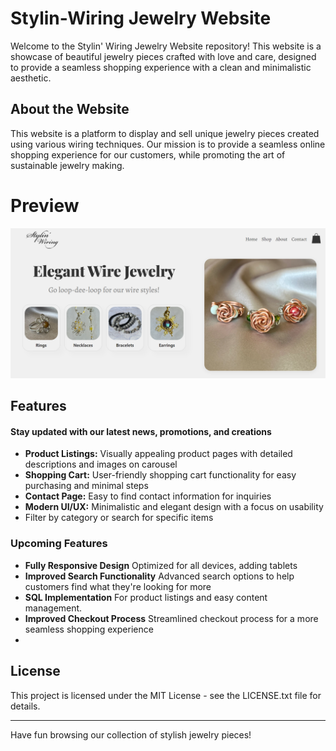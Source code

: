 # Stylin-Wiring Jewelry Website

Welcome to the Stylin' Wiring Jewelry Website repository! This website is a showcase of beautiful jewelry pieces crafted with love and care, designed to provide a seamless shopping experience with a clean and minimalistic aesthetic.

## About the Website
This website is a platform to display and sell unique jewelry pieces created using various wiring techniques. Our mission is to provide a seamless online shopping experience for our customers, while promoting the art of sustainable jewelry making.

# Preview
![Stylin' Wiring Jewelry Website Preview](/stylin'%20wiring/Jewelry-E-commerce-Website-Screenshot.png)

## Features
#### Stay updated with our latest news, promotions, and creations

- **Product Listings:** Visually appealing product pages with detailed descriptions and images on carousel
- **Shopping Cart:** User-friendly shopping cart functionality for easy purchasing and minimal steps
- **Contact Page:** Easy to find contact information for inquiries
- **Modern UI/UX:** Minimalistic and elegant design with a focus on usability
- Filter by category or search for specific items

### Upcoming Features
- **Fully Responsive Design** Optimized for all devices, adding tablets
- **Improved Search Functionality** Advanced search options to help customers find what they're looking for more
- **SQL Implementation** For product listings and easy content management.
- **Improved Checkout Process** Streamlined checkout process for a more seamless shopping experience
- 

## License

This project is licensed under the MIT License - see the LICENSE.txt file for details.

---

Have fun browsing our collection of stylish jewelry pieces!